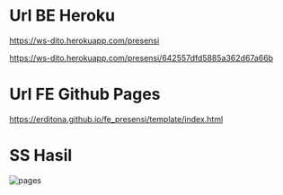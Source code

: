 # Url BE Heroku

https://ws-dito.herokuapp.com/presensi

https://ws-dito.herokuapp.com/presensi/642557dfd5885a362d67a66b

# Url FE Github Pages

https://erditona.github.io/fe_presensi/template/index.html

# SS Hasil

![pages]()
